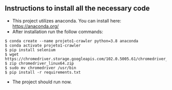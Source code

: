 ## Instructions to install all the necessary code

- This project utilizes anaconda. You can install here: https://anaconda.org/
- After installation run the follow commands:
```
$ conda create --name projeto1-crawler python=3.8 anaconda
$ conda activate projeto1-crawler
$ pip install selenium
$ wget https://chromedriver.storage.googleapis.com/102.0.5005.61/chromedriver_linux64.zip 
$ zip chromedriver_linux64.zip
$ sudo mv chromedriver /usr/bin
$ pip install -r requirements.txt
```
- The project should run now.